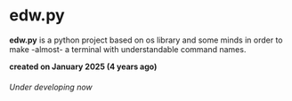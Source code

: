 # edw.py
<strong>edw.py</strong> is a python project based on os library and some minds in order to make -almost- a terminal with understandable command names.

<strong>created on January 2025 (4 years ago)</strong>

<h6>Under developing now</h6>
